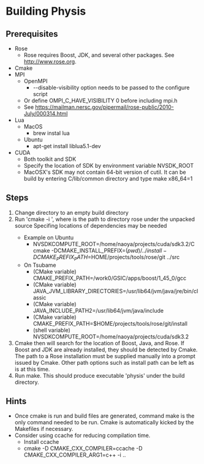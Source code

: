 # Building Physis

## Prerequisites
* Rose
    * Rose requires Boost, JDK, and several other packages. See
  http://www.rose.org.
* Cmake
* MPI
    * OpenMPI
        * --disable-visibility option needs to be passed to the configure script
	* Or define OMPI_C_HAVE_VISIBILITY 0 before including mpi.h
	* See https://mailman.nersc.gov/pipermail/rose-public/2010-July/000314.html  
* Lua
    * MacOS
        * brew instal lua
    * Ubuntu
        * apt-get install liblua5.1-dev
* CUDA
    * Both toolkit and SDK
    * Specify the location of SDK by environment variable NVSDK_ROOT  
    * MacOSX's SDK may not contain 64-bit version of cutil. It can be
      build by entering C/lib/common directory and type make x86_64=1
    
    
## Steps
1. Change directory to an empty build directory
2. Run 'cmake -i <path-to-src>', where <path-to-src> is the path to
  directory rose under the unpacked source
  Specifing locations of dependencies may be needed
    * Example on Ubuntu
        * NVSDKCOMPUTE_ROOT=/home/naoya/projects/cuda/sdk3.2/C
	cmake -DCMAKE_INSTALL_PREFIX=$(pwd)/../install
        -DCMAKE_PREFIX_PATH=$HOME/projects/tools/rose/git ../src
    * On Tsubame
        * (CMake variable) CMAKE_PREFIX_PATH=/work0/GSIC/apps/boost/1_45_0/gcc
        * (CMake variable) JAVA_JVM_LIBRARY_DIRECTORIES=/usr/lib64/jvm/java/jre/bin/classic
        * (CMake variable) JAVA_INCLUDE_PATH2=/usr/lib64/jvm/java/include
        * (CMake variable) CMAKE_PREFIX_PATH=$HOME/projects/tools/rose/git/install
        * (shell variable) NVSDKCOMPUTE_ROOT=/home/naoya/projects/cuda/sdk3.2
3. Cmake then will search for the location of Boost, Java, and Rose. If
  Boost and JDK are already installed, they should be detected by
  Cmake. The path to a Rose installation must be supplied
  manually into a prompt issued by Cmake. Other path options such as
  install path can be left as is at this time.
4. Run make. This should produce executable 'physis' under the build
   directory. 

## Hints
* Once cmake is run and build files are generated, command make is the
  only command needed to be run. Cmake is automatically kicked by the
  Makefiles if necessary.
* Consider using ccache for reducing compilation time.
  - Install ccache
  - cmake -D CMAKE_CXX_COMPILER=ccache  -D CMAKE_CXX_COMPILER_ARG1=c++  -i .. 

